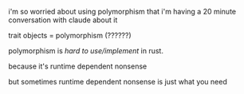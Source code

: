 i'm so worried about using polymorphism that i'm having a 20 minute conversation with claude about it

trait objects = polymorphism (??????)

polymorphism is _hard to use/implement_ in rust.

because it's runtime dependent nonsense

but sometimes runtime dependent nonsense is just what you need


